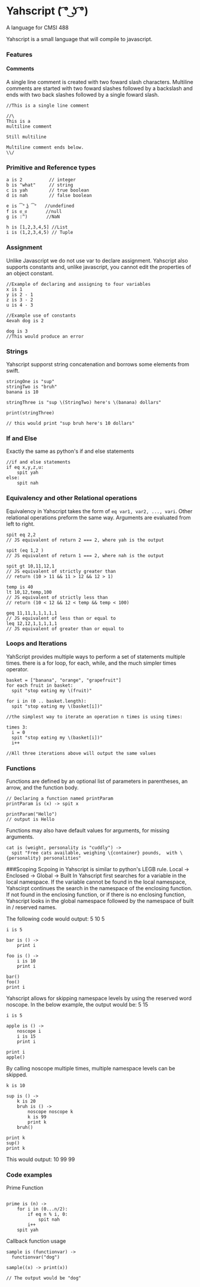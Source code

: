 # Yahscript      ( ͡° ͜ʖ ͡°) 
A language for CMSI 488

Yahscript is a small language that will compile to javascript.

### Features

#### Comments
A single line comment is created with two foward slash characters. Multiline comments are started with two foward slashes followed by a backslash and ends with two back slashes followed by a single foward slash. 

```
//This is a single line comment

//\
This is a 
multiline comment

Still multiline

Multiline comment ends below. 
\\/

```
### Primitive and Reference types

```
a is 2          // integer
b is "what"     // string
c is yah        // true boolean
d is nah        // false boolean

e is ͡° ͜ʖ ͡°   //undefined
f is ಠ_ಠ       //null
g is :^)       //NaN

h is [1,2,3,4,5] //List
i is (1,2,3,4,5) // Tuple

```

### Assignment
Unlike Javascript we do not use var to declare assignment. Yahscript also supports constants and, unlike javascript, you cannot edit the properties of an object constant.

```
//Example of declaring and assigning to four variables
x is 1
y is 2 - 1
z is 3 - 2
u is 4 - 3

//Example use of constants
4evah dog is 2

dog is 3
//This would produce an error

```
### Strings
Yahscript supporst string concatenation and borrows some elements from swift.

```
stringOne is "sup"
stringTwo is "bruh"
banana is 10

stringThree is "sup \(StringTwo) here's \(banana) dollars"

print(stringThree)

// this would print "sup bruh here's 10 dollars"
```

### If and Else
Exactly the same as python's if and else statements

```
//if and else statements
if eq x,y,z,u:
    spit yah
else:
    spit nah
```


### Equivalency and other Relational operations
Equivalency in Yahscript takes the form of `eq var1, var2, ..., vari`. Other relational operations preform the same way. 
Arguments are evaluated from left to right.

```
spit eq 2,2
// JS equivalent of return 2 === 2, where yah is the output

spit (eq 1,2 )
// JS equivalent of return 1 === 2, where nah is the output

spit gt 10,11,12,1
// JS equivalent of strictly greater than
// return (10 > 11 && 11 > 12 && 12 > 1)

temp is 40
lt 10,12,temp,100
// JS equivalent of strictly less than
// return (10 < 12 && 12 < temp && temp < 100)

geq 11,11,1,1,1,1,1
// JS equivalent of less than or equal to
leq 12,12,1,1,1,1,1
// JS equivalent of greater than or equal to

```

### Loops and Iterations
YahScript provides multiple ways to perform a set of statements multiple times. there is a for loop, for each, while, and the much simpler times operator.

```
basket = ["banana", "orange", "grapefruit"]
for each fruit in basket:
  spit "stop eating my \(fruit)"

for i in (0 .. basket.length):
  spit "stop eating my \(basket[i])"

//the simplest way to iterate an operation n times is using times:

times 3:
  i = 0
  spit "stop eating my \(basket[i])"
  i++

//All three iterations above will output the same values

```

### Functions
Functions are defined by an optional list of parameters in parentheses, an arrow, and the function body.

```
// Declaring a function named printParam
printParam is (x) -> spit x

printParam("Hello")
// output is Hello

```

Functions may also have default values for arguments, for missing arguments.

```
cat is (weight, personality is "cuddly") ->
  spit "Free cats available, weighing \{container} pounds,  with \{personality} personalities"

```


###Scoping
Scpoing in Yahscript is similar to python's LEGB rule.
Local -> Enclosed -> Global -> Built In
Yahscript first searches for a variable in the local namespace. If the variable cannot be found in the local namespace, Yahscirpt continues the search in the namespace of the enclosing function. If not found in the enclosing function, or if there is no enclosing function, Yahscript looks in the global namespace followed by the namespace of built in / reserved names.

The following code would output:
5
10
5

```
i is 5

bar is () ->
    print i

foo is () ->
    i is 10
    print i

bar()
foo()
print i

```
Yahscript allows for skipping namespace levels by using the reserved word noscope. In the below example, the output would be:
5
15

```
i is 5

apple is () ->
    noscope i
    i is 15
    print i

print i
apple()

```

By calling noscope multiple times, multiple namespace levels can be skipped.

```
k is 10

sup is () ->
    k is 20
    bruh is () ->
        noscope noscope k
        k is 99
        print k
    bruh()

print k
sup()
print k
```
This would output: 10 99 99

### Code examples
Prime Function
```

prime is (n) ->
    for i in (0...n/2):
        if eq n % i, 0:
            spit nah
        i++
    spit yah
```
Callback function usage
```
sample is (functionvar) ->
  functionvar("dog")

sample((x) -> print(x))

// The output would be "dog"